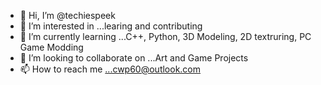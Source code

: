 - 👋 Hi, I’m @techiespeek
- 👀 I’m interested in ...learing and contributing
- 🌱 I’m currently learning ...C++, Python, 3D Modeling, 2D textruring, PC Game Modding 
- 💞️ I’m looking to collaborate on ...Art and Game Projects
- 📫 How to reach me ...cwp60@outlook.com

<!---
techiespeek/techiespeek is a ✨ special ✨ repository because its `README.md` (this file) appears on your GitHub profile.
You can click the Preview link to take a look at your changes.
--->
